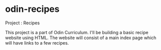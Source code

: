 # odin-recipes
Project : Recipes

This project is a part of Odin Curriculum. I'll be building a basic recipe website using HTML. The website will consist of a main index page which will have links to a few recipes.